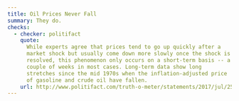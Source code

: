 ```yaml
---
title: Oil Prices Never Fall
summary: They do.
checks:
  - checker: politifact
    quote:
      While experts agree that prices tend to go up quickly after a
      market shock but usually come down more slowly once the shock is
      resolved, this phenomenon only occurs on a short-term basis -- a
      couple of weeks in most cases. Long-term data show long
      stretches since the mid 1970s when the inflation-adjusted price
      of gasoline and crude oil have fallen.
    url: http://www.politifact.com/truth-o-meter/statements/2017/jul/25/charles-schumer/yes-chuck-schumer-oil-prices-do-fall/
---
```

